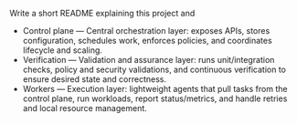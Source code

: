 Write a short README explaining this project and

- Control plane — Central orchestration layer: exposes APIs, stores configuration, schedules work, enforces policies, and coordinates lifecycle and scaling.
- Verification — Validation and assurance layer: runs unit/integration checks, policy and security validations, and continuous verification to ensure desired state and correctness.
- Workers — Execution layer: lightweight agents that pull tasks from the control plane, run workloads, report status/metrics, and handle retries and local resource management.